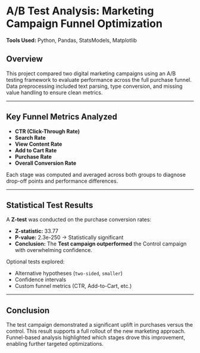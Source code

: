 # A/B Test Analysis: Marketing Campaign Funnel Optimization
  
**Tools Used:** Python, Pandas, StatsModels, Matplotlib  

## Overview

This project compared two digital marketing campaigns using an A/B testing framework to evaluate performance across the full purchase funnel. Data preprocessing included text parsing, type conversion, and missing value handling to ensure clean metrics.

---

## Key Funnel Metrics Analyzed

- **CTR (Click-Through Rate)**
- **Search Rate**
- **View Content Rate**
- **Add to Cart Rate**
- **Purchase Rate**
- **Overall Conversion Rate**

Each stage was computed and averaged across both groups to diagnose drop-off points and performance differences.

---

## Statistical Test Results

A **Z-test** was conducted on the purchase conversion rates:

- **Z-statistic:** 33.77  
- **P-value:** 2.3e-250 → Statistically significant  
- **Conclusion:** The **Test campaign outperformed** the Control campaign with overwhelming confidence.

Optional tests explored:
- Alternative hypotheses (`two-sided`, `smaller`)
- Confidence intervals
- Custom funnel metrics (CTR, Add-to-Cart, etc.)

---

## Conclusion

The test campaign demonstrated a significant uplift in purchases versus the control. This result supports a full rollout of the new marketing approach. Funnel-based analysis highlighted which stages drove this improvement, enabling further targeted optimizations.